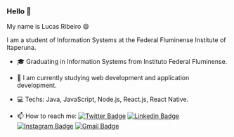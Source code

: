 ### Hello 👋
My name is Lucas Ribeiro 😄 

I am a student of Information Systems at the Federal Fluminense Institute of Itaperuna.

- 🎓 Graduating in Information Systems from Instituto Federal Fluminense.
- 🌱 I am currently studying web development and application development.
- 💻 Techs: Java, JavaScript, Node.js, React.js, React Native.

- 📫 How to reach me:
[![Twitter Badge](https://img.shields.io/badge/-@ribeirolucas51-6633cc?style=flat-square&labelColor=6633cc&logo=twitter&logoColor=white&link=https://twitter.com/ribeirolucas51)](https://twitter.com/ribeirolucas51) 
[![Linkedin Badge](https://img.shields.io/badge/-LinkedIn-blue?style=flat-square&logo=Linkedin&logoColor=white&link=https://www.linkedin.com/in/lucas-51ribeiro/)](https://www.linkedin.com/in/lucas-51ribeiro/) 
[![Instagram Badge](https://img.shields.io/badge/-Instagram-violet?style=flat-square&logo=Instagram&logoColor=white&link=https://www.instagram.com/lucasm_ribeiro/)](https://www.instagram.com/lucasm_ribeiro/)
[![Gmail Badge](https://img.shields.io/badge/-lucasmartins0498@gmail.com-red?style=flat-square&logo=Gmail&logoColor=white&link=mailto:lucasmartins0498@gmail.com)](mailto:lucasmartins0498@gmail.com)

<!--
**lucasmartinsribeiro/lucasmartinsribeiro** is a ✨ _special_ ✨ repository because its `README.md` (this file) appears on your GitHub profile.

Here are some ideas to get you started:

- 🔭 I’m currently working on ...
- 🌱 I’m currently learning ...
- 👯 I’m looking to collaborate on ...
- 🤔 I’m looking for help with ...
- 💬 Ask me about ...
- 📫 How to reach me: ...
- 😄 Pronouns: ...
- ⚡ Fun fact: ...
-->
